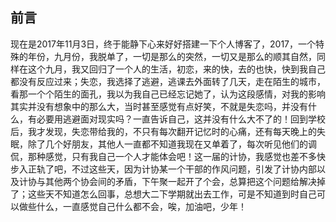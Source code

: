 ## 前言
现在是2017年11月3日，终于能静下心来好好搭建一下个人博客了，2017，一个特殊的年份，九月份，我脱单了，一切是那么的突然，一切又是那么的顺其自然，同样在这个九月，我又回归了一个人的生活，初恋，来的快，去的也快，快到我自己都没有反应过来；失恋，我选择了逃避，逃课去外面转了几天，走在陌生的城市，看那一个个陌生的面孔，我以为我自己已经忘记她了，认为这段感情，对我的影响其实并没有想象中的那么大，当时甚至感觉有点好笑，不就是失恋吗，并没有什么，有必要用逃避面对现实吗？一直告诉自己，这并没有什么大不了的！回到学校后，我才发现，失恋带给我的，不只有每次翻开记忆时的心痛，还有每天晚上的失眠，除了几个好朋友，其他人一直都不知道我现在又单着了，每次听见他们的调侃，那种感觉，只有我自己一个人才能体会吧！这一届的计协，我感觉也差不多快步入正轨了吧，不过这些天，因为计协某一个干部的作风问题，引发了计协内部以及计协与其他两个协会间的矛盾，下午聚一起开了个会，总算把这个问题给解决掉了；这些天不知道怎么回事，总想大二下学期就出去工作，可是不知道到时自己可以做些什么，一直感觉自己什么都不会，唉，加油吧，少年！
